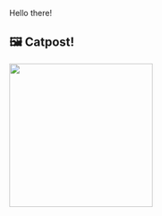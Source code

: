 Hello there!



## 🖼️ Catpost!

<sub>
    <img src="https://cdn2.thecatapi.com/images/eg9.jpg" height="256">
</sub>

